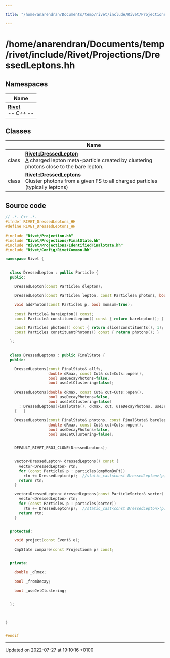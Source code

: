 ```yaml
---

title: "/home/anarendran/Documents/temp/rivet/include/Rivet/Projections/DressedLeptons.hh"

---
```


# /home/anarendran/Documents/temp/rivet/include/Rivet/Projections/DressedLeptons.hh



## Namespaces

| Name           |
| -------------- |
| **[Rivet](http://example.org/namespaces/namespacerivet/)** <br>-*- C++ -*-  |

## Classes

|                | Name           |
| -------------- | -------------- |
| class | **[Rivet::DressedLepton](http://example.org/classes/classrivet_1_1dressedlepton/)** <br><a href="http://example.org/classes/classrivet_1_1a/">A</a> charged lepton meta-particle created by clustering photons close to the bare lepton.  |
| class | **[Rivet::DressedLeptons](http://example.org/classes/classrivet_1_1dressedleptons/)** <br>Cluster photons from a given FS to all charged particles (typically leptons)  |




## Source code

```cpp
// -*- C++ -*-
#ifndef RIVET_DressedLeptons_HH
#define RIVET_DressedLeptons_HH

#include "Rivet/Projection.hh"
#include "Rivet/Projections/FinalState.hh"
#include "Rivet/Projections/IdentifiedFinalState.hh"
#include "Rivet/Config/RivetCommon.hh"

namespace Rivet {


  class DressedLepton : public Particle {
  public:

    DressedLepton(const Particle& dlepton);

    DressedLepton(const Particle& lepton, const Particles& photons, bool momsum=true);

    void addPhoton(const Particle& p, bool momsum=true);

    const Particle& bareLepton() const;
    const Particle& constituentLepton() const { return bareLepton(); }

    const Particles photons() const { return slice(constituents(), 1); }
    const Particles constituentPhotons() const { return photons(); }

  };


  class DressedLeptons : public FinalState {
  public:

    DressedLeptons(const FinalState& allfs,
                   double dRmax, const Cut& cut=Cuts::open(),
                   bool useDecayPhotons=false,
                   bool useJetClustering=false);

    DressedLeptons(double dRmax, const Cut& cut=Cuts::open(),
                   bool useDecayPhotons=false,
                   bool useJetClustering=false)
      : DressedLeptons(FinalState(), dRmax, cut, useDecayPhotons, useJetClustering)
    {   }

    DressedLeptons(const FinalState& photons, const FinalState& bareleptons,
                   double dRmax, const Cut& cut=Cuts::open(),
                   bool useDecayPhotons=false,
                   bool useJetClustering=false);


    DEFAULT_RIVET_PROJ_CLONE(DressedLeptons);


    vector<DressedLepton> dressedLeptons() const {
      vector<DressedLepton> rtn;
      for (const Particle& p : particles(cmpMomByPt))
        rtn += DressedLepton(p);  //static_cast<const DressedLepton>(p);
      return rtn;
    }

    vector<DressedLepton> dressedLeptons(const ParticleSorter& sorter) const {
      vector<DressedLepton> rtn;
      for (const Particle& p : particles(sorter))
        rtn += DressedLepton(p);  //static_cast<const DressedLepton>(p);
      return rtn;
    }


  protected:

    void project(const Event& e);

    CmpState compare(const Projection& p) const;


  private:

    double _dRmax;

    bool _fromDecay;

    bool _useJetClustering;


  };



}


#endif
```


-------------------------------

Updated on 2022-07-27 at 19:10:16 +0100
